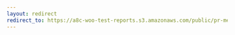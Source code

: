 ```yaml
---
layout: redirect
redirect_to: https://a8c-woo-test-reports.s3.amazonaws.com/public/pr-merge/37457/e2e/index.html
---
```

